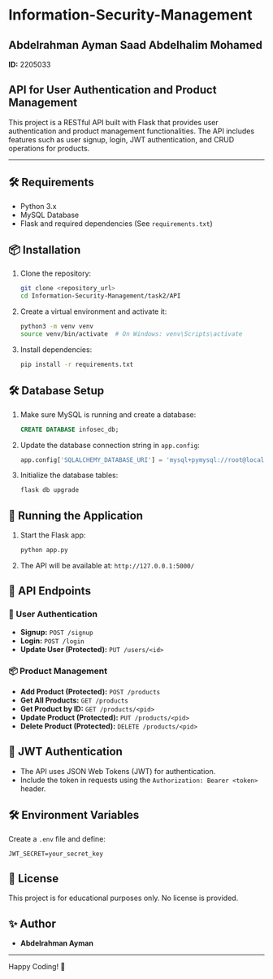 # Information-Security-Management

## Abdelrahman Ayman Saad Abdelhalim Mohamed

**ID:** 2205033

## API for User Authentication and Product Management

This project is a RESTful API built with Flask that provides user authentication and product management functionalities. The API includes features such as user signup, login, JWT authentication, and CRUD operations for products.

---

## 🛠️ Requirements

- Python 3.x
- MySQL Database
- Flask and required dependencies (See `requirements.txt`)

## 📦 Installation

1. Clone the repository:
   ```sh
   git clone <repository_url>
   cd Information-Security-Management/task2/API
   ```
2. Create a virtual environment and activate it:
   ```sh
   python3 -m venv venv
   source venv/bin/activate  # On Windows: venv\Scripts\activate
   ```
3. Install dependencies:
   ```sh
   pip install -r requirements.txt
   ```

## 🛠️ Database Setup

1. Make sure MySQL is running and create a database:
   ```sql
   CREATE DATABASE infosec_db;
   ```
2. Update the database connection string in `app.config`:
   ```python
   app.config['SQLALCHEMY_DATABASE_URI'] = 'mysql+pymysql://root@localhost/infosec_db'
   ```
3. Initialize the database tables:
   ```sh
   flask db upgrade
   ```

## 🚀 Running the Application

1. Start the Flask app:
   ```sh
   python app.py
   ```
2. The API will be available at: `http://127.0.0.1:5000/`

## 📌 API Endpoints

### 🧑 User Authentication

- **Signup:** `POST /signup`
- **Login:** `POST /login`
- **Update User (Protected):** `PUT /users/<id>`

### 📦 Product Management

- **Add Product (Protected):** `POST /products`
- **Get All Products:** `GET /products`
- **Get Product by ID:** `GET /products/<pid>`
- **Update Product (Protected):** `PUT /products/<pid>`
- **Delete Product (Protected):** `DELETE /products/<pid>`

## 🔑 JWT Authentication

- The API uses JSON Web Tokens (JWT) for authentication.
- Include the token in requests using the `Authorization: Bearer <token>` header.

## 🛠️ Environment Variables

Create a `.env` file and define:

```env
JWT_SECRET=your_secret_key
```

## 📄 License

This project is for educational purposes only. No license is provided.

## ✨ Author

- **Abdelrahman Ayman**

---

Happy Coding! 🚀

